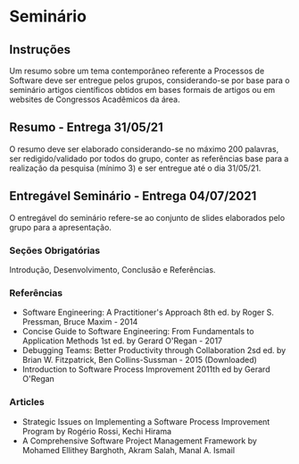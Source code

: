 # Seminário

## Instruções
Um resumo sobre um tema contemporâneo referente a Processos de Software deve ser entregue pelos grupos, considerando-se por base para o seminário artigos científicos obtidos em bases formais de artigos ou em websites de Congressos Acadêmicos da área.

## Resumo - Entrega 31/05/21
O resumo deve ser elaborado considerando-se no máximo 200
palavras, ser redigido/validado por todos do grupo, conter as referências base para a realização da pesquisa (mínimo 3) e ser entregue até o dia 31/05/21.

## Entregável Seminário - Entrega 04/07/2021
O entregável do seminário refere-se ao conjunto de slides elaborados pelo grupo para a apresentação.

### Seções Obrigatórias
Introdução, Desenvolvimento, Conclusão e Referências. 

### Referências
- Software Engineering: A Practitioner's Approach 8th ed. by Roger S. Pressman, Bruce Maxim - 2014
- Concise Guide to Software Engineering: From Fundamentals to Application Methods 1st ed. by Gerard O'Regan - 2017
- Debugging Teams: Better Productivity through Collaboration 2sd ed. by Brian W. Fitzpatrick, Ben Collins-Sussman - 2015 (Downloaded)
- Introduction to Software Process Improvement 2011th ed by  Gerard O'Regan


### Articles
- Strategic Issues on Implementing a Software Process Improvement Program by Rogério Rossi, Kechi Hirama
- A Comprehensive Software Project Management Framework by Mohamed Ellithey Barghoth, Akram Salah, Manal A. Ismail

